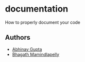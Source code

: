 # documentation
 How to properly document your code

## Authors
- [Abhinav Gupta](abhigupta.io)
- [Bhagath Mamindlapelly](https://github.com/bhagath555)

